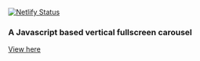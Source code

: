 [![Netlify Status](https://api.netlify.com/api/v1/badges/785cbcb4-70f3-4c03-9308-2e01a527c188/deploy-status)](https://app.netlify.com/sites/reverent-mestorf-34ca75/deploys)

### A Javascript based vertical fullscreen carousel

[View here](jsvertcarousel)